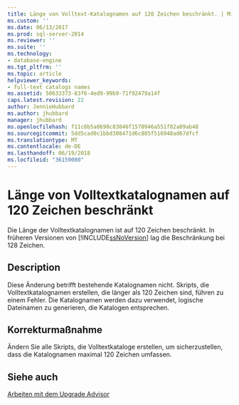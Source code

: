 ```yaml
---
title: Länge von Volltext-Katalognamen auf 120 Zeichen beschränkt. | Microsoft Docs
ms.custom: ''
ms.date: 06/13/2017
ms.prod: sql-server-2014
ms.reviewer: ''
ms.suite: ''
ms.technology:
- database-engine
ms.tgt_pltfrm: ''
ms.topic: article
helpviewer_keywords:
- full-text catalogs names
ms.assetid: 50633373-83f6-4ed9-99b9-71f92479a14f
caps.latest.revision: 22
author: JennieHubbard
ms.author: jhubbard
manager: jhubbard
ms.openlocfilehash: f11c8b5a0698c83846f1570946a551f82a09ab48
ms.sourcegitcommit: 5dd5cad0c1bbd308471d6c885f516948ad67dfcf
ms.translationtype: MT
ms.contentlocale: de-DE
ms.lasthandoff: 06/19/2018
ms.locfileid: "36159080"
---
```

# <a name="length-of-full-text-catalog-names-restricted-to-120-characters"></a>Länge von Volltextkatalognamen auf 120 Zeichen beschränkt
  Die Länge der Volltextkatalognamen ist auf 120 Zeichen beschränkt. In früheren Versionen von [!INCLUDE[ssNoVersion](../../includes/ssnoversion-md.md)] lag die Beschränkung bei 128 Zeichen.  
  
## <a name="description"></a>Description  
 Diese Änderung betrifft bestehende Katalognamen nicht. Skripts, die Volltextkatalognamen erstellen, die länger als 120 Zeichen sind, führen zu einem Fehler. Die Katalognamen werden dazu verwendet, logische Dateinamen zu generieren, die Katalogen entsprechen.  
  
## <a name="corrective-action"></a>Korrekturmaßnahme  
 Ändern Sie alle Skripts, die Volltextkataloge erstellen, um sicherzustellen, dass die Katalognamen maximal 120 Zeichen umfassen.  
  
## <a name="see-also"></a>Siehe auch  
 [Arbeiten mit dem Upgrade Advisor](../../../2014/sql-server/install/working-with-upgrade-advisor.md)  
  
  